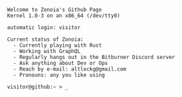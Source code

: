 ```
Welcome to Zonoia's Github Page
Kernel 1.0-3 on an x86_64 (/dev/tty0)

automatic login: visitor

Current status of Zonoia:
  - Currently playing with Rust
  - Working with GraphQL
  - Regularly hangs out in the Bitburner Discord server
  - Ask anything about Dev or Ops
  - Reach by e-mail: altlockg@gmail.com
  - Pronouns: any you like using

visitor@github:~ > _
```
<!--
**Hoekstraa/Hoekstraa** is a ✨ _special_ ✨ repository because its `README.md` (this file) appears on your GitHub profile.

Here are some ideas to get you started:

- 🔭 I’m currently working on ...
- 🌱 I’m currently learning ...
- 👯 I’m looking to collaborate on ...
- 🤔 I’m looking for help with ...
- 💬 Ask me about ...
- 📫 How to reach me: ...
- 😄 Pronouns: ...
- ⚡ Fun fact: ...
-->
